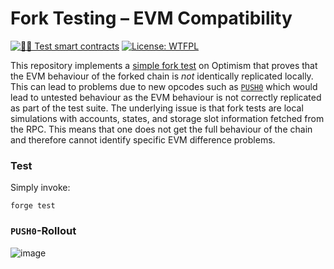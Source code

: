 # Fork Testing – EVM Compatibility

[![🕵️‍♂️ Test smart contracts](https://github.com/pcaversaccio/fork-testing-evm-compatibility/actions/workflows/test.yml/badge.svg)](https://github.com/pcaversaccio/fork-testing-evm-compatibility/actions/workflows/test.yml)
[![License: WTFPL](https://img.shields.io/badge/License-WTFPL-blue.svg)](http://www.wtfpl.net/about)

This repository implements a [simple fork test](./test/Store.t.sol) on Optimism that proves that the EVM behaviour of the forked chain is _not_ identically replicated locally. This can lead to problems due to new opcodes such as [`PUSH0`](https://www.evm.codes/#5f?fork=shanghai) which would lead to untested behaviour as the EVM behaviour is not correctly replicated as part of the test suite. The underlying issue is that fork tests are local simulations with accounts, states, and storage slot information fetched from the RPC. This means that one does not get the full behaviour of the chain and therefore cannot identify specific EVM difference problems.

### Test

Simply invoke:

```console
forge test
```

### `PUSH0`-Rollout

![image](https://github.com/pcaversaccio/fork-testing-evm-compatibility/assets/25297591/d09ab338-511d-4211-b5ba-93e32dddd479)
